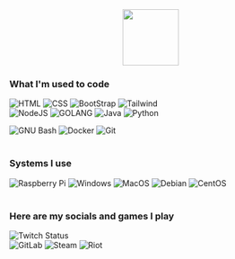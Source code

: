 <div id="header" align="center">
  <img src="https://media.giphy.com/media/M9gbBd9nbDrOTu1Mqx/giphy.gif" width="100"/>
</div>

### What I'm used to code 
![HTML](https://img.shields.io/badge/-HTML-E34F26?logo=html5&logoColor=white&style=for-the-badge)
![CSS](https://img.shields.io/badge/-CSS-1572B6?logo=CSS3&logoColor=white&style=for-the-badge)
![BootStrap](https://img.shields.io/badge/-BOOTSTRAP-7952B3?logo=Bootstrap&logoColor=white&style=for-the-badge)
![Tailwind](https://img.shields.io/badge/-TailwindCSS-06B6D4?logo=TailwindCSS&logoColor=white&style=for-the-badge) <br>
![NodeJS](https://img.shields.io/badge/-NodeJS-339933?logo=Node.js&logoColor=white&style=for-the-badge)
![GOLANG](https://img.shields.io/badge/-GOLANG-4285F4?logo=GO&logoColor=white&style=for-the-badge)
![Java](https://img.shields.io/badge/-java-E34A86?style=for-the-badge&logo=Java)
![Python](https://img.shields.io/badge/-Python-3776AB?logo=Python&logoColor=white&style=for-the-badge)

![GNU Bash](https://img.shields.io/badge/-GNU%20Bash-4EAA25?logo=GNUBash&logoColor=white&style=for-the-badge)
![Docker](https://img.shields.io/badge/-Docker-black?style=for-the-badge&logo=docker)
![Git](https://img.shields.io/badge/-Git-black?style=for-the-badge&logo=git)
 <br> <br>
### Systems I use
![Raspberry Pi](https://img.shields.io/badge/-Raspberry%20Pi-C51A4A?style=for-the-badge&logo=Raspberry-Pi)
![Windows](https://img.shields.io/badge/-Windows-0078D6?logo=Windows&logoColor=white&style=for-the-badge)
![MacOS](https://img.shields.io/badge/-MacOS-00AF9C?logo=Apple&logoColor=white&style=for-the-badge)
![Debian](https://img.shields.io/badge/-Debian-A81D33?logo=Debian&logoColor=white&style=for-the-badge)
![CentOS](https://img.shields.io/badge/-CentOS-262577?logo=CentOS&logoColor=white&style=for-the-badge)<br> <br>

### Here are my socials and games I play 

![Twitch Status](https://img.shields.io/twitch/status/idhoney?color=blueviolet&logo=Twitch&style=for-the-badge) <br>
![GitLab](https://img.shields.io/badge/-GitLab-FCA121?style=for-the-badge&logo=gitlab&link=https://gitlab.com/ogb4n)
![Steam](https://img.shields.io/badge/-STEAM-004680?logo=steam&logoColor=white&style=for-the-badge&link=https://steamcommunity.com/id/ogb4n)
![Riot](https://img.shields.io/badge/-U%20Need%20A%20Shower-D32936?logo=RiotGames&logoColor=white&style=for-the-badge&link=https://steamcommunity.com/id/ogb4n)
